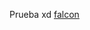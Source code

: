 Prueba xd [falcon](https://user-images.githubusercontent.com/114347097/200150060-d8ff28f2-ff96-44f3-818a-67a80dc7b79b.png)
